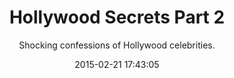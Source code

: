 ---
layout: post
date:   2015-02-21 17:43:05
title:  "Hollywood Secrets Part 2"
title-pt:  "Segredos de Hollywood Part 2"
subtitle: "Shocking confessions of Hollywood celebrities."
subtitle-pt: "Segredos de Hollywood Parte 2"
summary: "Listen to the confessions of Hollywood celebrities and discover how they are being used by demonic spirits to usher in the end time agenda of anti-Christ."
summary-pt: "Ouça as confissões das celebridades de Hollywood e descubra como eles estão sendo usados por espíritos demoníacos para mostrar a agenda dos finais dos tempos e a vinda do anti-cristo."
audio:  <iframe width="100%" height="166" scrolling="no" frameborder="no" src="https://w.soundcloud.com/player/?url=https%3A//api.soundcloud.com/tracks/192279568&amp;color=ff5500&amp;auto_play=false&amp;hide_related=false&amp;show_comments=true&amp;show_user=true&amp;show_reposts=false"></iframe>
duration: "53:27"
length: "3180"
link: "https://s3-us-west-2.amazonaws.com/programaferro/%232+-+Programa+Ferro+21022015.mp3"
keywords: "satan,demons,Hollywood,agenda,academy, awards,anti-Christ,celebrity,movie,film,Johnny,Depp,Denzel,Washington,Fairuza,Balk,Sandra,Bullock,possessed,alester,crowly,anton,levay,Keanu,
Reeves,Oprah,Robin,Williams,george,lucas,church,Vin,Diesel,Halle,Bery,Kevin,Bacon,Susan,Sarandon,Rosie,O'Donnel,Marilyn,Monroe,
James,Dean,"
keywords-pt: "satan,demons,Hollywood,agenda,academy, awards,anti-Christ,celebrity,movie,film,Johnny,Depp,Denzel,Washington,Fairuza,Balk,Sandra,Bullock,possessed,alester,crowly,anton,levay,Keanu,
Reeves,Oprah,Robin,Williams,george,lucas,church,Vin,Diesel,Halle,Bery,Kevin,Bacon,Susan,Sarandon,Rosie,O'Donnel,Marilyn,Monroe,
James,Dean,"
---